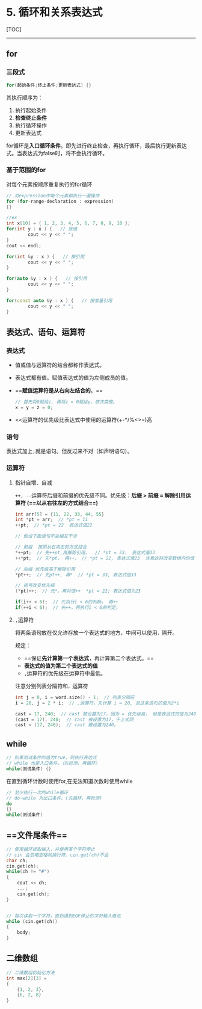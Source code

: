 # 5. 循环和关系表达式

[TOC]

---

## for

### 三段式

```cpp
for(起始条件;终止条件;更新表达式) {}
```

其执行顺序为：

1. 执行起始条件
2. **检查终止条件**
3. 执行循环操作
4. 更新表达式

for循环是**入口循环条件**。即先进行终止检查，再执行循环，最后执行更新表达式。当表达式为false时，将不会执行循环。

### 基于范围的for

对每个元素按顺序重复执行的for循环

```cpp
// 对expression中每个元素都执行一遍操作
for (for-range-declaration : expression)
{}

//ex
int x[10] = { 1, 2, 3, 4, 5, 6, 7, 8, 9, 10 };
for(int y : x ) {   // 按值
        cout << y << " ";
}
cout << endl;

for(int &y : x ) {   // 按引用
        cout << y << " ";
}

for(auto &y : x ) {   // 按引用
        cout << y << " ";
}

for(const auto &y : x ) {   // 按常量引用
        cout << y << " ";
}
```



## 表达式、语句、运算符

### 表达式

- 值或值与运算符的结合都称作表达式。

- 表达式都有值。赋值表达式的值为左侧成员的值。

- ==**赋值运算符是从右向左结合的**。==

  ```cpp
  // 首先将0赋给z, 再将z = 0赋给y，依次类推。
  x = y = z = 0;
  ```

- <<运算符的优先级比表达式中使用的运算符(+-*/%<>=)高



### 语句

表达式加上`;`就是语句。但反过来不对（如声明语句）。

### 运算符

1. 指针自增、自减

   `++, --`运算符后缀和前缀的优先级不同。优先级：**后缀 > 前缀 = 解除引用运算符 (==以从右往左的方式结合==)**

   ```cpp
   int arr[5] = {11, 22, 33, 44, 55}
   int *pt = arr;  // *pt = 11
   ++pt;  // *pt = 22  表达式值22
   
   // 假设下面语句不会相互干涉
   
   // 前缀  按照从右向左的方式结合
   *++pt;  // 先++pt,再解除引用。  // *pt = 33， 表达式值33
   ++*pt;  // 先*pt， 再++， // *pt = 22, 表达式值23  注意这将改变数组内的值
   
   // 后缀 优先级高于解除引用
   *pt++;  // 先pt++, 再*  // *pt = 33, 表达式值33
   
   // 括号改变优先级
   (*pt)++;  // 先*，再对值++  *pt = 22; 表达式值为23
   
   if(i++ < 6);  // 先执行i < 6的判断， 再++
   if(++i < 6);  // 先++，再执行i < 6的判定。
   ```

   

2. `,`运算符

   将两条语句放在仅允许存放一个表达式的地方，中间可以使用`，`隔开。

   规定：

   - ==保证**先计算第一个表达式**，再计算第二个表达式。==
   - **表达式的值为第二个表达式的值**
   - `,`运算符的优先级在运算符中最低。

   注意分别列表分隔符和`，`运算符

   ```cpp
   int j = 0, i = word.size() - 1;  // 列表分隔符
   i = 20, j = 2 * i;  // ,运算符，先计算 i = 20, 且这条语句的值为2*i
   
   cast = 17, 240;  // cast 被设置为17，因为 = 优先级高， 但是表达式的值为240（cout 此表达式为240）
   (cast = 17), 240;  // cast 被设置为17，于上式同
   cast = (17, 240);  // cast 被设置为240。
   ```

## while

```cpp
// 如果测试条件的值为true，则执行表达式
// while 也是入口条件。（先检测，再循环）
while(测试条件) {}
```

在直到循环计数时使用for,在无法知道次数时使用while

```cpp
// 至少执行一次的while循环
// do-while 为出口条件。(先循环，再检测)
do
{}
while(测试条件)
```



## ==文件尾条件==

```cpp
// 使用循环读取输入，并使用某个字符停止
// cin 会忽略空格和换行符，cin.get(ch)不会
char ch;
cin.get(ch);
while(ch != "#")
{
    cout << ch;
    ...;
	cin.get(ch);
}


// 每次读取一个字符，直到遇到EOF停止的字符输入做法
while (cin.get(ch))
{
    body;
}
```



## 二维数组

```cpp
// 二维数组初始化方法
int max[2][3] = 
{
    {1, 2, 3},
    {6, 2, 8}
}
```



